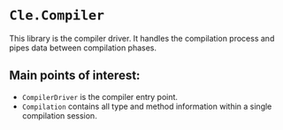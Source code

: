# `Cle.Compiler`

This library is the compiler driver. It handles the compilation process and pipes data between compilation phases.

## Main points of interest:
- `CompilerDriver` is the compiler entry point.
- `Compilation` contains all type and method information within a single compilation session.

